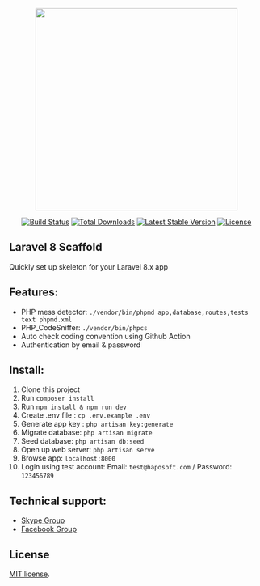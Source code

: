 <p align="center"><a href="https://laravel.com" target="_blank"><img src="https://raw.githubusercontent.com/laravel/art/master/logo-lockup/5%20SVG/2%20CMYK/1%20Full%20Color/laravel-logolockup-cmyk-red.svg" width="400"></a></p>

<p align="center">
<a href="https://travis-ci.org/laravel/framework"><img src="https://travis-ci.org/laravel/framework.svg" alt="Build Status"></a>
<a href="https://packagist.org/packages/laravel/framework"><img src="https://img.shields.io/packagist/dt/laravel/framework" alt="Total Downloads"></a>
<a href="https://packagist.org/packages/laravel/framework"><img src="https://img.shields.io/packagist/v/laravel/framework" alt="Latest Stable Version"></a>
<a href="https://packagist.org/packages/laravel/framework"><img src="https://img.shields.io/packagist/l/laravel/framework" alt="License"></a>
</p>

## Laravel 8 Scaffold

Quickly set up skeleton for your Laravel 8.x app

## Features:
- PHP mess detector: `./vendor/bin/phpmd app,database,routes,tests text phpmd.xml`
- PHP_CodeSniffer: `./vendor/bin/phpcs`
- Auto check coding convention using Github Action
- Authentication by email & password

## Install:
1. Clone this project
2. Run `composer install`
3. Run `npm install & npm run dev`
4. Create .env file : `cp .env.example .env`
5. Generate app key : `php artisan key:generate`
6. Migrate database: `php artisan migrate`
7. Seed database: `php artisan db:seed`
8. Open up web server: `php artisan serve`
9. Browse app: `localhost:8000`
10. Login using test account: Email: `test@haposoft.com` / Password: `123456789`

## Technical support:
- [Skype Group](https://join.skype.com/HxHLdORRW2gO)
- [Facebook Group](https://www.facebook.com/laravelvn/)

## License

[MIT license](https://opensource.org/licenses/MIT).
